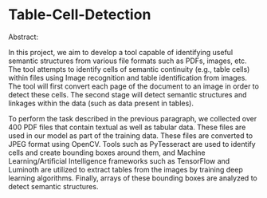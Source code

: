 ﻿# Table-Cell-Detection
Abstract:

In this project, we aim to develop a tool capable of identifying useful semantic structures from various file formats such as PDFs, images, etc. The tool attempts to identify cells of semantic continuity (e.g., table cells) within files using Image recognition and table identification from images. The tool will first convert each page of the document to an image in order to detect these cells. The second stage will detect semantic structures and linkages within the data (such as data present in tables).
 
To perform the task described in the previous paragraph, we collected over 400 PDF files that contain textual as well as tabular data. These files are used in our model as part of the training data. These files are converted to JPEG format using OpenCV. Tools such as PyTesseract are used to identify cells and create bounding boxes around them, and Machine Learning/Artificial Intelligence frameworks such as TensorFlow and Luminoth are utilized to extract tables from the images by training deep learning algorithms. Finally, arrays of these bounding boxes are analyzed to detect semantic structures.

